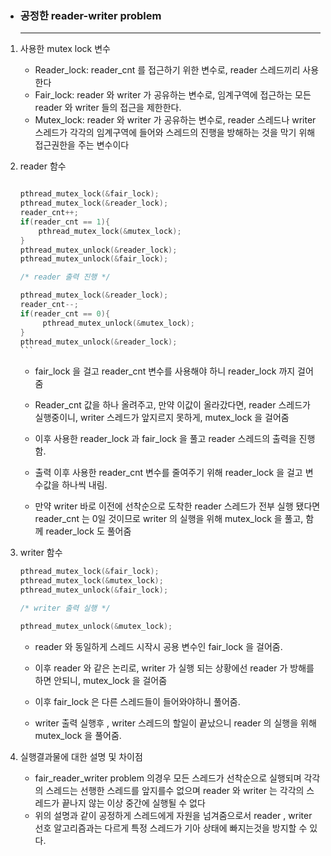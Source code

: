 - ### 공정한 reader-writer problem

  ****

1. 사용한 mutex lock 변수

   - Reader_lock: reader_cnt 를 접근하기 위한 변수로, reader 스레드끼리 사용한다
   - Fair_lock: reader 와 writer 가 공유하는 변수로, 임계구역에 접근하는 모든 reader 와 writer 들의 접근을 제한한다.
   - Mutex_lock: reader 와 writer 가 공유하는 변수로, reader 스레드나  writer 스레드가 각각의  임계구역에 들어와 스레드의 진행을 방해하는 것을 막기 위해 접근권한을 주는 변수이다 

2. reader 함수

       

    ~~~c
    
    pthread_mutex_lock(&fair_lock);
    pthread_mutex_lock(&reader_lock);
    reader_cnt++;
    if(reader_cnt == 1){
        pthread_mutex_lock(&mutex_lock);
    }
    pthread_mutex_unlock(&reader_lock);
    pthread_mutex_unlock(&fair_lock);
    
    /* reader 출력 진행 */
    
    pthread_mutex_lock(&reader_lock);
    reader_cnt--; 
    if(reader_cnt == 0){
         pthread_mutex_unlock(&mutex_lock);
    }
    pthread_mutex_unlock(&reader_lock);
    ```
    ~~~

    - fair_lock 을 걸고 reader_cnt 변수를 사용해야 하니 reader_lock 까지 걸어줌

    - Reader_cnt 값을 하나 올려주고, 만약 이값이 올라갔다면, reader 스레드가 실행중이니, writer 스레드가 앞지르지 못하게, mutex_lock 을 걸어줌

    - 이후 사용한 reader_lock 과 fair_lock 을 풀고 reader 스레드의 출력을 진행함.

    - 출력 이후 사용한 reader_cnt 변수를 줄여주기 위해 reader_lock 을 걸고 변수값을 하나씩 내림.

    - 만약 writer 바로 이전에 선착순으로 도착한 reader 스레드가 전부 실행 됐다면 reader_cnt 는 0일 것이므로 writer 의 실행을 위해  mutex_lock 을 풀고, 함께 reader_lock 도 풀어줌

3. writer 함수

     

    ```c
    pthread_mutex_lock(&fair_lock); 
    pthread_mutex_lock(&mutex_lock); 
    pthread_mutex_unlock(&fair_lock);
    
    /* writer 출력 실행 */
    
    pthread_mutex_unlock(&mutex_lock);
    ```

    - reader 와 동일하게 스레드 시작시 공용 변수인 fair_lock 을 걸어줌.

    - 이후 reader 와 같은 논리로, writer 가 실행 되는 상황에선 reader 가 방해를 하면 안되니, mutex_lock 을 걸어줌

    - 이후 fair_lock 은 다른 스레드들이 들어와야하니 풀어줌.

    - writer 출력 실행후 , writer 스레드의 할일이 끝났으니 reader 의 실행을 위해 mutex_lock 을 풀어줌.

      

4. 실행결과물에 대한 설명 및 차이점

    - fair_reader_writer problem 의경우 모든 스레드가 선착순으로 실행되며 각각의 스레드는 선행한 스레드를 앞지를수 없으며 reader 와 writer 는 각각의 스레드가 끝나지 않는 이상 중간에 실행될 수 없다
    - 위의 설명과 같이 공정하게 스레드에게 자원을 넘겨줌으로서 reader , writer 선호 알고리즘과는 다르게 특정 스레드가 기아 상태에 빠지는것을 방지할 수 있다.